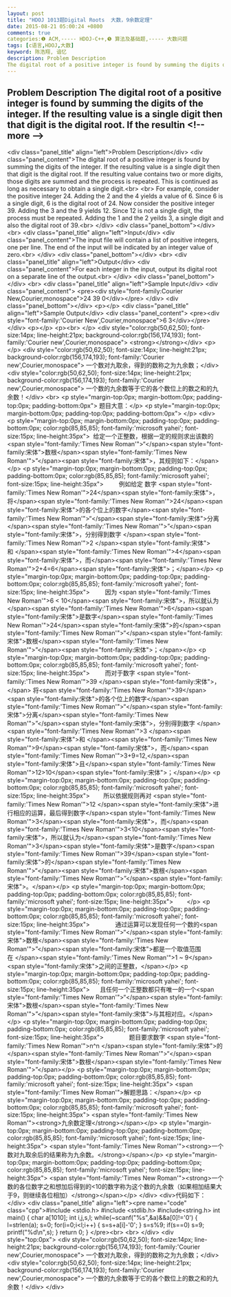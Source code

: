```yaml
---
layout: post
title: "HDOJ 1013题Digital Roots  大数，9余数定理"
date: 2015-08-21 05:00:24 +0800
comments: true
categories:❶ ACM,----- HDOJ-C++,❺ 算法及基础题,----- 大数问题
tags: [c语言,HDOJ,大数]
keyword: 陈浩翔, 谙忆
description: Problem Description
The digital root of a positive integer is found by summing the digits of the integer. If the resulting value is a single digit then that digit is the digital root. If the resultin 
---
```



Problem Description
The digital root of a positive integer is found by summing the digits of the integer. If the resulting value is a single digit then that digit is the digital root. If the resultin
&#60;!-- more --&#62;
----------


&#60;div class="panel_title" align="left"&#62;Problem Description&#60;/div&#62;
&#60;div class="panel_content"&#62;The digital root of a positive integer is found by summing the digits of the integer. If the resulting value is a single digit then that digit is the digital root. If the resulting value contains two or more digits, those digits are
 summed and the process is repeated. This is continued as long as necessary to obtain a single digit.&#60;br&#62;
&#60;br&#62;
For example, consider the positive integer 24. Adding the 2 and the 4 yields a value of 6. Since 6 is a single digit, 6 is the digital root of 24. Now consider the positive integer 39. Adding the 3 and the 9 yields 12. Since 12 is not a single digit, the process
 must be repeated. Adding the 1 and the 2 yeilds 3, a single digit and also the digital root of 39.&#60;br&#62;
&#60;/div&#62;
&#60;div class="panel_bottom"&#62;&#60;/div&#62;
&#60;br&#62;
&#60;div class="panel_title" align="left"&#62;Input&#60;/div&#62;
&#60;div class="panel_content"&#62;The input file will contain a list of positive integers, one per line. The end of the input will be indicated by an integer value of zero.&#60;br&#62;
&#60;/div&#62;
&#60;div class="panel_bottom"&#62;&#60;/div&#62;
&#60;br&#62;
&#60;div class="panel_title" align="left"&#62;Output&#60;/div&#62;
&#60;div class="panel_content"&#62;For each integer in the input, output its digital root on a separate line of the output.&#60;br&#62;
&#60;/div&#62;
&#60;div class="panel_bottom"&#62;&#60;/div&#62;
&#60;br&#62;
&#60;div class="panel_title" align="left"&#62;Sample Input&#60;/div&#62;
&#60;div class="panel_content"&#62;
&#60;pre&#62;&#60;div style="font-family:Courier New,Courier,monospace"&#62;24
39
0&#60;/div&#62;&#60;/pre&#62;
&#60;/div&#62;
&#60;div class="panel_bottom"&#62;&#60;/div&#62;
&#60;p&#62;&#60;/p&#62;
&#60;div class="panel_title" align="left"&#62;Sample Output&#60;/div&#62;
&#60;div class="panel_content"&#62;
&#60;pre&#62;&#60;div style="font-family:'Courier New',Courier,monospace"&#62;6
3&#60;/div&#62;&#60;/pre&#62;
&#60;/div&#62;
&#60;p&#62;&#60;/p&#62;
&#60;p&#62;&#60;br&#62;
&#60;/p&#62;
&#60;div style="color:rgb(50,62,50); font-size:14px; line-height:21px; background-color:rgb(156,174,193); font-family:'Courier new',Courier,monospace"&#62;
&#60;strong&#62;&#60;/strong&#62;&#60;/div&#62;
&#60;p&#62;&#60;/p&#62;
&#60;div style="color:rgb(50,62,50); font-size:14px; line-height:21px; background-color:rgb(156,174,193); font-family:'Courier new',Courier,monospace"&#62;
一个数对九取余，得到的数称之为九余数；&#60;/div&#62;
&#60;div style="color:rgb(50,62,50); font-size:14px; line-height:21px; background-color:rgb(156,174,193); font-family:'Courier new',Courier,monospace"&#62;
一个数的九余数等于它的各个数位上的数之和的九余数！&#60;/div&#62;
&#60;br&#62;
&#60;p style="margin-top:0px; margin-bottom:0px; padding-top:0px; padding-bottom:0px"&#62;
题目大意：&#60;/p&#62;
&#60;p style="margin-top:0px; margin-bottom:0px; padding-top:0px; padding-bottom:0px"&#62;
&#60;/p&#62;
&#60;div&#62;
&#60;p style="margin-top:0px; margin-bottom:0px; padding-top:0px; padding-bottom:0px; color:rgb(85,85,85); font-family:'microsoft yahei'; font-size:15px; line-height:35px"&#62;
&nbsp;给定一个正整数，根据一定的规则求出该数的&#60;span style="font-family:'Times New Roman'"&#62;“&#60;/span&#62;&#60;span style="font-family:宋体"&#62;数根&#60;/span&#62;&#60;span style="font-family:'Times New Roman'"&#62;”&#60;/span&#62;&#60;span style="font-family:宋体"&#62;，其规则如下：&#60;/span&#62;&#60;/p&#62;
&#60;p style="margin-top:0px; margin-bottom:0px; padding-top:0px; padding-bottom:0px; color:rgb(85,85,85); font-family:'microsoft yahei'; font-size:15px; line-height:35px"&#62;
&nbsp;&nbsp;&nbsp;&nbsp;&nbsp;&nbsp;&nbsp;&nbsp;例如给定&nbsp;数字&nbsp;&#60;span style="font-family:'Times New Roman'"&#62;24&#60;/span&#62;&#60;span style="font-family:宋体"&#62;，将&#60;/span&#62;&#60;span style="font-family:'Times New Roman'"&#62;24&#60;/span&#62;&#60;span style="font-family:宋体"&#62;的各个位上的数字&#60;/span&#62;&#60;span style="font-family:'Times New Roman'"&#62;“&#60;/span&#62;&#60;span style="font-family:宋体"&#62;分离&#60;/span&#62;&#60;span style="font-family:'Times New Roman'"&#62;”&#60;/span&#62;&#60;span style="font-family:宋体"&#62;，分别得到数字&nbsp;&#60;/span&#62;&#60;span style="font-family:'Times New Roman'"&#62;2&nbsp;&#60;/span&#62;&#60;span style="font-family:宋体"&#62;和&nbsp;&#60;/span&#62;&#60;span style="font-family:'Times New Roman'"&#62;4&#60;/span&#62;&#60;span style="font-family:宋体"&#62;，而&#60;/span&#62;&#60;span style="font-family:'Times New Roman'"&#62;2&#43;4=6&#60;/span&#62;&#60;span style="font-family:宋体"&#62;；&#60;/span&#62;&#60;/p&#62;
&#60;p style="margin-top:0px; margin-bottom:0px; padding-top:0px; padding-bottom:0px; color:rgb(85,85,85); font-family:'microsoft yahei'; font-size:15px; line-height:35px"&#62;
&nbsp;&nbsp;&nbsp;&nbsp;&nbsp;&nbsp;&nbsp;&nbsp;因为&nbsp;&#60;span style="font-family:'Times New Roman'"&#62;6&nbsp;&lt;&nbsp;10&#60;/span&#62;&#60;span style="font-family:宋体"&#62;，所以就认为&#60;/span&#62;&#60;span style="font-family:'Times New Roman'"&#62;6&#60;/span&#62;&#60;span style="font-family:宋体"&#62;是数字&#60;/span&#62;&#60;span style="font-family:'Times New Roman'"&#62;24&#60;/span&#62;&#60;span style="font-family:宋体"&#62;的&#60;/span&#62;&#60;span style="font-family:'Times New Roman'"&#62;“&#60;/span&#62;&#60;span style="font-family:宋体"&#62;数根&#60;/span&#62;&#60;span style="font-family:'Times New Roman'"&#62;”&#60;/span&#62;&#60;span style="font-family:宋体"&#62;；&#60;/span&#62;&#60;/p&#62;
&#60;p style="margin-top:0px; margin-bottom:0px; padding-top:0px; padding-bottom:0px; color:rgb(85,85,85); font-family:'microsoft yahei'; font-size:15px; line-height:35px"&#62;
&nbsp;&nbsp;&nbsp;&nbsp;&nbsp;&nbsp;&nbsp;&nbsp;而对于数字&nbsp;&#60;span style="font-family:'Times New Roman'"&#62;39&nbsp;&#60;/span&#62;&#60;span style="font-family:宋体"&#62;，&#60;/span&#62;&nbsp;将&#60;span style="font-family:'Times New Roman'"&#62;39&#60;/span&#62;&#60;span style="font-family:宋体"&#62;的各个位上的数字&#60;/span&#62;&#60;span style="font-family:'Times New Roman'"&#62;“&#60;/span&#62;&#60;span style="font-family:宋体"&#62;分离&#60;/span&#62;&#60;span style="font-family:'Times New Roman'"&#62;”&#60;/span&#62;&#60;span style="font-family:宋体"&#62;，分别得到数字&nbsp;&#60;/span&#62;&#60;span style="font-family:'Times New Roman'"&#62;3&nbsp;&#60;/span&#62;&#60;span style="font-family:宋体"&#62;和&nbsp;&#60;/span&#62;&#60;span style="font-family:'Times New Roman'"&#62;9&#60;/span&#62;&#60;span style="font-family:宋体"&#62;，而&#60;/span&#62;&#60;span style="font-family:'Times New Roman'"&#62;3&#43;9=12,&#60;/span&#62;&#60;span style="font-family:宋体"&#62;且&#60;/span&#62;&#60;span style="font-family:'Times New Roman'"&#62;12&gt;10&#60;/span&#62;&#60;span style="font-family:宋体"&#62;；&#60;/span&#62;&#60;/p&#62;
&#60;p style="margin-top:0px; margin-bottom:0px; padding-top:0px; padding-bottom:0px; color:rgb(85,85,85); font-family:'microsoft yahei'; font-size:15px; line-height:35px"&#62;
&nbsp;&nbsp;&nbsp;&nbsp;&nbsp;&nbsp;&nbsp;所以依据规则再对&nbsp;&#60;span style="font-family:'Times New Roman'"&#62;12&nbsp;&#60;/span&#62;&#60;span style="font-family:宋体"&#62;进行相应的运算，最后得到数字&#60;/span&#62;&#60;span style="font-family:'Times New Roman'"&#62;3&#60;/span&#62;&#60;span style="font-family:宋体"&#62;，而&#60;/span&#62;&#60;span style="font-family:'Times New Roman'"&#62;3&lt;10&#60;/span&#62;&#60;span style="font-family:宋体"&#62;，所以就认为&#60;/span&#62;&#60;span style="font-family:'Times New Roman'"&#62;3&#60;/span&#62;&#60;span style="font-family:宋体"&#62;是数字&#60;/span&#62;&#60;span style="font-family:'Times New Roman'"&#62;39&#60;/span&#62;&#60;span style="font-family:宋体"&#62;的&#60;/span&#62;&#60;span style="font-family:'Times New Roman'"&#62;“&#60;/span&#62;&#60;span style="font-family:宋体"&#62;数根&#60;/span&#62;&#60;span style="font-family:'Times New Roman'"&#62;”&#60;/span&#62;&#60;span style="font-family:宋体"&#62;。&#60;/span&#62;&#60;/p&#62;
&#60;p style="margin-top:0px; margin-bottom:0px; padding-top:0px; padding-bottom:0px; color:rgb(85,85,85); font-family:'microsoft yahei'; font-size:15px; line-height:35px"&#62;
&nbsp;&nbsp;&nbsp;&nbsp;&nbsp;&nbsp;&nbsp;&#60;/p&#62;
&#60;p style="margin-top:0px; margin-bottom:0px; padding-top:0px; padding-bottom:0px; color:rgb(85,85,85); font-family:'microsoft yahei'; font-size:15px; line-height:35px"&#62;
&nbsp;&nbsp;&nbsp;&nbsp;&nbsp;&nbsp;&nbsp;&nbsp;&nbsp;&nbsp;&nbsp;&nbsp;&nbsp;&nbsp;通过运算可以发现任何一个数的&#60;span style="font-family:'Times New Roman'"&#62;“&#60;/span&#62;&#60;span style="font-family:宋体"&#62;数根&#60;/span&#62;&#60;span style="font-family:'Times New Roman'"&#62;”&#60;/span&#62;&#60;span style="font-family:宋体"&#62;都是一个取&#20540;范围在&nbsp;&#60;/span&#62;&#60;span style="font-family:'Times New Roman'"&#62;1&nbsp;~&nbsp;9&#60;/span&#62;&#60;span style="font-family:宋体"&#62;之间的正整数，&#60;/span&#62;&#60;/p&#62;
&#60;p style="margin-top:0px; margin-bottom:0px; padding-top:0px; padding-bottom:0px; color:rgb(85,85,85); font-family:'microsoft yahei'; font-size:15px; line-height:35px"&#62;
&nbsp;&nbsp;&nbsp;&nbsp;&nbsp;且任何一个正整数都只有唯一的一个&#60;span style="font-family:'Times New Roman'"&#62;“&#60;/span&#62;&#60;span style="font-family:宋体"&#62;数根&#60;/span&#62;&#60;span style="font-family:'Times New Roman'"&#62;”&#60;/span&#62;&#60;span style="font-family:宋体"&#62;与其相对应。&#60;/span&#62;&#60;/p&#62;
&#60;p style="margin-top:0px; margin-bottom:0px; padding-top:0px; padding-bottom:0px; color:rgb(85,85,85); font-family:'microsoft yahei'; font-size:15px; line-height:35px"&#62;
&nbsp;&nbsp;&nbsp;&nbsp;&nbsp;&nbsp;&nbsp;&nbsp;&nbsp;&nbsp;&nbsp;&nbsp;&nbsp;&nbsp;题目要求数字&nbsp;&#60;span style="font-family:'Times New Roman'"&#62;n^n&nbsp;&#60;/span&#62;&#60;span style="font-family:宋体"&#62;的&#60;/span&#62;&#60;span style="font-family:'Times New Roman'"&#62;“&#60;/span&#62;&#60;span style="font-family:宋体"&#62;数根&#60;/span&#62;&#60;span style="font-family:'Times New Roman'"&#62;”&#60;/span&#62;&#60;/p&#62;
&#60;p style="margin-top:0px; margin-bottom:0px; padding-top:0px; padding-bottom:0px; color:rgb(85,85,85); font-family:'microsoft yahei'; font-size:15px; line-height:35px"&#62;
&#60;span style="font-family:'Times New Roman'"&#62;解题思路：&#60;/span&#62;&#60;/p&#62;
&#60;p style="margin-top:0px; margin-bottom:0px; padding-top:0px; padding-bottom:0px; color:rgb(85,85,85); font-family:'microsoft yahei'; font-size:15px; line-height:35px"&#62;
&#60;span style="font-family:'Times New Roman'"&#62;&#60;strong&#62;九余数定理&#60;/strong&#62;&#60;/span&#62;&#60;/p&#62;
&#60;p style="margin-top:0px; margin-bottom:0px; padding-top:0px; padding-bottom:0px; color:rgb(85,85,85); font-family:'microsoft yahei'; font-size:15px; line-height:35px"&#62;
&#60;span style="font-family:'Times New Roman'"&#62;&#60;strong&#62;一个数对九取余后的结果称为九余数。&#60;/strong&#62;&#60;/span&#62;&#60;/p&#62;
&#60;p style="margin-top:0px; margin-bottom:0px; padding-top:0px; padding-bottom:0px; color:rgb(85,85,85); font-family:'microsoft yahei'; font-size:15px; line-height:35px"&#62;
&#60;span style="font-family:'Times New Roman'"&#62;&#60;strong&#62;一个数的各位数字之和想加后得到的&lt;10的数字称为这个数的九余数（如果相加结果大于9，则继续各位相加）&#60;/strong&#62;&#60;/span&#62;&#60;/p&#62;
&#60;/div&#62;
&#60;div&#62;代码如下：&#60;/div&#62;
&#60;div class="panel_title" align="left"&#62;&#60;pre name="code" class="cpp"&#62;#include &lt;stdio.h&gt;
#include &lt;stdlib.h&gt;
#include&lt;string.h&gt;
int main()
{
    char a[1010];
    int i,j,s,l;
    while(~scanf(&quot;%s&quot;,&amp;a)&amp;&amp;a[0]!=&#39;0&#39;)
    {
        l=strlen(a);
        s=0;
        for(i=0;i&lt;l;i++)
        {
            s=s+a[i]-&#39;0&#39;;
        }
        s=s%9;
        if(s==0)
            s=9;
        printf(&quot;%d\n&quot;,s);
    }
    return 0;
}
&#60;/pre&#62;&#60;br&#62;
&#60;br&#62;
&#60;/div&#62;
&#60;div style="top:0px"&#62;
&#60;div style="color:rgb(50,62,50); font-size:14px; line-height:21px; background-color:rgb(156,174,193); font-family:'Courier new',Courier,monospace"&#62;
一个数对九取余，得到的数称之为九余数；&#60;/div&#62;
&#60;div style="color:rgb(50,62,50); font-size:14px; line-height:21px; background-color:rgb(156,174,193); font-family:'Courier new',Courier,monospace"&#62;
一个数的九余数等于它的各个数位上的数之和的九余数！&#60;/div&#62;
&#60;/div&#62;
